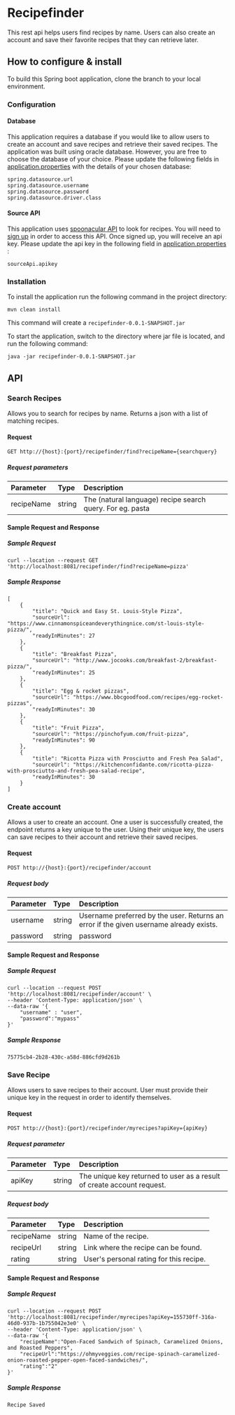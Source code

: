 # Recipefinder
This rest api helps users find recipes by name. Users can also create an account and save their favorite recipes that they can retrieve later.

## How to configure & install
To build this Spring boot application, clone the branch to your local environment.

### Configuration

#### Database
This application requires a database if you would like to allow users to create an account and save recipes and retrieve their saved recipes. The application was built using oracle database. However, you are free to choose the database of your choice. Please update the following fields in [application.properties](https://github.com/singhalrahul0125/recipefinder/blob/master/src/main/resources/application.properties) with the details of your chosen database:

```
spring.datasource.url
spring.datasource.username
spring.datasource.password
spring.datasource.driver.class
```
#### Source API
This application uses [spoonacular API](https://spoonacular.com/food-api) to look for recipes. You will need to [sign up](https://spoonacular.com/food-api/console#Dashboard) in order to access this API. Once signed up, you will receive an api key. Please update the api key in the following field in [application.properties](https://github.com/singhalrahul0125/recipefinder/blob/master/src/main/resources/application.properties) :

```
sourceApi.apikey
```
### Installation

To install the application run the following command in the project directory:

```mvn clean install```

This command will create a `recipefinder-0.0.1-SNAPSHOT.jar`

To start the application, switch to the directory where jar file is located, and run the following command:

`java -jar recipefinder-0.0.1-SNAPSHOT.jar`

## API
### Search Recipes
Allows you to search for recipes by name. Returns a json with a list of matching recipes.

#### Request

```
GET http://{host}:{port}/recipefinder/find?recipeName={searchquery}
```
 
##### Request parameters

| Parameter        | Type           | Description  |
| :------------- |:-------------| :-----|
| recipeName      | string | The (natural language) recipe search query. For eg. pasta |

#### Sample Request and Response

##### Sample Request
```
curl --location --request GET 'http://localhost:8081/recipefinder/find?recipeName=pizza'
```

##### Sample Response
```
[
    {
        "title": "Quick and Easy St. Louis-Style Pizza",
        "sourceUrl": "https://www.cinnamonspiceandeverythingnice.com/st-louis-style-pizza/",
        "readyInMinutes": 27
    },
    {
        "title": "Breakfast Pizza",
        "sourceUrl": "http://www.jocooks.com/breakfast-2/breakfast-pizza/",
        "readyInMinutes": 25
    },
    {
        "title": "Egg & rocket pizzas",
        "sourceUrl": "https://www.bbcgoodfood.com/recipes/egg-rocket-pizzas",
        "readyInMinutes": 30
    },
    {
        "title": "Fruit Pizza",
        "sourceUrl": "https://pinchofyum.com/fruit-pizza",
        "readyInMinutes": 90
    },
    {
        "title": "Ricotta Pizza with Prosciutto and Fresh Pea Salad",
        "sourceUrl": "https://kitchenconfidante.com/ricotta-pizza-with-prosciutto-and-fresh-pea-salad-recipe",
        "readyInMinutes": 30
    }
]
```
### Create account
Allows a user to create an account. One a user is successfully created, the endpoint returns a key unique to the user. Using their unique key, the users can save recipes to their account and retrieve their saved recipes.

#### Request

```
POST http://{host}:{port}/recipefinder/account
```
 
##### Request body

| Parameter        | Type           | Description  |
| :------------- |:-------------| :-----|
| username      | string | Username preferred by the user. Returns an error if the given username already exists.|
| password      | string | password |

#### Sample Request and Response

##### Sample Request
```
curl --location --request POST 'http://localhost:8081/recipefinder/account' \
--header 'Content-Type: application/json' \
--data-raw '{
    "username" : "user",
    "password":"mypass"
}'
```

##### Sample Response
```
75775cb4-2b28-430c-a58d-886cfd9d261b
```

### Save Recipe
Allows users to save recipes to their account. User must provide their unique key in the request in order to identify themselves.

#### Request

```
POST http://{host}:{port}/recipefinder/myrecipes?apiKey={apiKey}
```
 ##### Request parameter

| Parameter        | Type           | Description  |
| :------------- |:-------------| :-----|
| apiKey      | string | The unique key returned to user as a result of create account request.  |

##### Request body

| Parameter        | Type           | Description  |
| :------------- |:-------------| :-----|
| recipeName      | string | Name of the recipe.|
| recipeUrl      | string | Link where the recipe can be found.  |
| rating      | string | User's personal rating for this recipe.  |

#### Sample Request and Response

##### Sample Request
```
curl --location --request POST 'http://localhost:8081/recipefinder/myrecipes?apiKey=155730ff-316a-46d0-937b-1b755042e3e0' \
--header 'Content-Type: application/json' \
--data-raw '{
    "recipeName":"Open-Faced Sandwich of Spinach, Caramelized Onions, and Roasted Peppers",
    "recipeUrl":"https://ohmyveggies.com/recipe-spinach-caramelized-onion-roasted-pepper-open-faced-sandwiches/",
    "rating":"2"
}'
```

##### Sample Response
```
Recipe Saved
```
